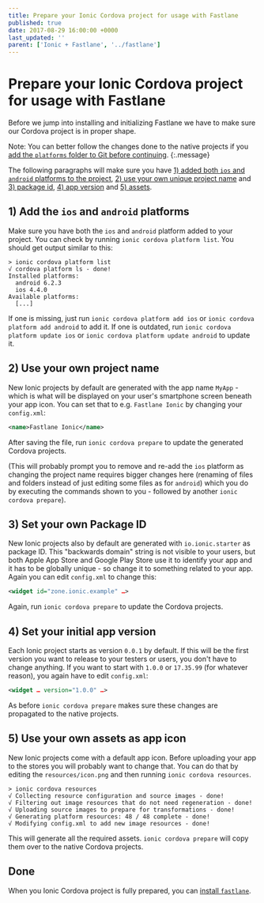 ```yaml
---
title: Prepare your Ionic Cordova project for usage with Fastlane
published: true
date: 2017-08-29 16:00:00 +0000
last_updated: ''
parent: ['Ionic + Fastlane', '../fastlane']
---
```

# Prepare your Ionic Cordova project for usage with Fastlane

Before we jump into installing and initializing Fastlane we have to make sure our Cordova project is in proper shape.

Note: You can better follow the changes done to the native projects if you [add the `platforms` folder to Git before continuing](put-platforms-under-version-control).
{:.message}

The following paragraphs will make sure you have [1) added both `ios` and `android` platforms to the project](#1-add-the-ios-and-android-platforms), [2) use your own unique project name](#2-use-your-own-project-name) and [3) package id](#3-set-your-own-package-id), [4) app version](#4-set-your-initial-app-version) and [5) assets](#5-use-your-own-assets-as-app-icon).


## 1) Add the `ios` and `android` platforms

Make sure you have both the `ios` and `android` platform added to your project. You can check by running `ionic cordova platform list`. You should get output similar to this:

```
> ionic cordova platform list
√ cordova platform ls - done!
Installed platforms:
  android 6.2.3
  ios 4.4.0
Available platforms:
  [...]
```

If one is missing, just run `ionic cordova platform add ios` or `ionic cordova platform add android` to add it.
If one is outdated, run `ionic cordova platform update ios` or `ionic cordova platform update android` to update it.

## 2) Use your own project name

New Ionic projects by default are generated with the app name `MyApp` - which is what will be displayed on your user's smartphone screen beneath your app icon. You can set that to e.g. `Fastlane Ionic` by changing your `config.xml`: 

```xml
<name>Fastlane Ionic</name>
```

After saving the file, run `ionic cordova prepare` to update the generated Cordova projects.

 (This will probably prompt you to remove and re-add the `ios` platform as changing the project name requires bigger changes here (renaming of files and folders instead of just editing some files as for `android`) which you do by executing the commands shown to you - followed by another `ionic cordova prepare`).

## 3) Set your own Package ID

New Ionic projects also by default are generated with `io.ionic.starter` as package ID. This "backwards domain" string is not visible to your users, but both Apple App Store and Google Play Store use it to identify your app and it has to be globally unique - so change it to something related to your app. Again you can edit `config.xml` to change this:

```xml
<widget id="zone.ionic.example" …>
```

Again, run `ionic cordova prepare` to update the Cordova projects.

## 4) Set your initial app version

Each Ionic project starts as version `0.0.1` by default. If this will be the first version you want to release to your testers or users, you don't have to change anything. If you  want to start with `1.0.0` or `17.35.99` (for whatever reason), you again have to edit `config.xml`:

```xml
<widget … version="1.0.0" …>
```

As before `ionic cordova prepare` makes sure these changes are propagated to the native projects.

## 5) Use your own assets as app icon

New Ionic projects come with a default app icon. Before uploading your app to the stores you will probably want to change that. You can do that by editing the `resources/icon.png` and then running `ionic cordova resources`. 

```
> ionic cordova resources
√ Collecting resource configuration and source images - done!
√ Filtering out image resources that do not need regeneration - done!
√ Uploading source images to prepare for transformations - done!
√ Generating platform resources: 48 / 48 complete - done!
√ Modifying config.xml to add new image resources - done!
```

This will generate all the required assets. `ionic cordova prepare` will copy them over to the native Cordova projects.

## Done

When you Ionic Cordova project is fully prepared, you can [install `fastlane`](install-fastlane).